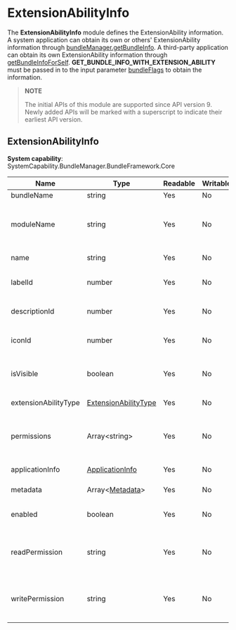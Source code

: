 # ExtensionAbilityInfo

The **ExtensionAbilityInfo** module defines the ExtensionAbility information. A system application can obtain its own or others' ExtensionAbility information through [bundleManager.getBundleInfo](js-apis-bundleManager.md#bundlemanagergetbundleinfo). A third-party application can obtain its own ExtensionAbility information through [getBundleInfoForSelf](js-apis-bundleManager.md#bundlemanagergetbundleinfoforself). **GET_BUNDLE_INFO_WITH_EXTENSION_ABILITY** must be passed in to the input parameter [bundleFlags](js-apis-bundleManager.md#bundleflag) to obtain the information.

> **NOTE**
>
> The initial APIs of this module are supported since API version 9. Newly added APIs will be marked with a superscript to indicate their earliest API version.

## ExtensionAbilityInfo

**System capability**: SystemCapability.BundleManager.BundleFramework.Core

| Name                | Type                                                        | Readable| Writable| Description                                                |
| -------------------- | ------------------------------------------------------------ | ---- | ---- | ---------------------------------------------------- |
| bundleName           | string                                                       | Yes  | No  | Bundle name.                                    |
| moduleName           | string                                                       | Yes  | No  | Name of the HAP file to which the ExtensionAbility belongs.                   |
| name                 | string                                                       | Yes  | No  | Name of the ExtensionAbility.                              |
| labelId              | number                                                       | Yes  | No  | ID of the ExtensionAbility label.                      |
| descriptionId        | number                                                       | Yes  | No  | ID of the ExtensionAbility description.                      |
| iconId               | number                                                       | Yes  | No  | ID of the ExtensionAbility icon.                      |
| isVisible            | boolean                                                      | Yes  | No  | Whether the ExtensionAbility can be called by other bundles.        |
| extensionAbilityType | [ExtensionAbilityType](js-apis-bundleManager.md#extensionabilitytype) | Yes  | No  | Type of the ExtensionAbility.                              |
| permissions          | Array\<string>                                               | Yes  | No  | Permissions required for other bundles to call the ExtensionAbility.|
| applicationInfo      | [ApplicationInfo](js-apis-bundleManager-applicationInfo.md)  | Yes  | No  | Application information.                                |
| metadata             | Array\<[Metadata](js-apis-bundleManager-metadata.md)>        | Yes  | No  | Metadata of the ExtensionAbility.                          |
| enabled              | boolean                                                      | Yes  | No  | Whether the ExtensionAbility is enabled.                          |
| readPermission       | string                                                       | Yes  | No  | Permission required for reading data from the ExtensionAbility.                |
| writePermission      | string                                                       | Yes  | No  | Permission required for writing data to the ExtensionAbility.                |
